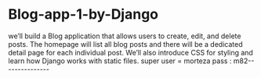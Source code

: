 # Blog-app-1-by-Django
we’ll build a Blog application that allows users to create, edit, and delete posts. The homepage will list all blog posts and there will be a dedicated detail page for each individual post. We’ll also introduce CSS for styling and learn how Django works with static files.
super user = morteza pass : m82---------------
